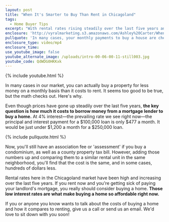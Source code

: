 ```yaml
---
layout: post
title: "When It's Smarter to Buy Than Rent in Chicagoland"
tags:
  - Home Buyer Tips
excerpt: "With rental rates rising steadily over the last five years and housing affordability so strong, we've reached a point where buying a home could actually be cheaper than renting."
enclosure: 'http://vyralmarketing.s3.amazonaws.com/Ashley%20Carter/When%20It%2527s%20Smarter%20to%20Buy%20Than%20Rent%20in%20Chicagoland.mp4'
pullquote: 'In many cases, your monthly payments to buy a house are cheaper than your rent.'
enclosure_type: video/mp4
enclosure_time:
use_youtube_image: false
youtube_alternate_image: /uploads/intro-00-06-00-11-still003.jpg
youtube_code: QdWDG0HKKxk
---
```



{% include youtube.html %}

In many cases in our market, you can actually buy a property for less money on a monthly basis than it costs to rent. It seems too good to be true, but the math checks out. Here's why.

Even though prices have gone up steadily over the last five years, **the key question is how much it costs to borrow money from a mortgage lender to buy a home.** At 4% interest—the prevailing rate we see right now—the principal and interest payment for a $100,000 loan is only $477 a month. It would be just under $1,200 a month for a $250,000 loan.

{% include pullquote.html %}

Now, you'll still have an association fee or 'assessment' if you buy a condominium, as well as a county property tax bill. However, adding those numbers up and comparing them to a similar rental unit in the same neighborhood, you'll find that the cost is the same, and in some cases, hundreds of dollars less.

Rental rates here in the Chicagoland market have been high and increasing over the last five years. If you rent now and you're getting sick of paying your landlord's mortgage, you really should consider buying a home. **Those low interest rates are what make buying a home so affordable right now.**

If you or anyone you know wants to talk about the costs of buying a home and how it compares to renting, give us a call or send us an email. We'd love to sit down with you soon!
